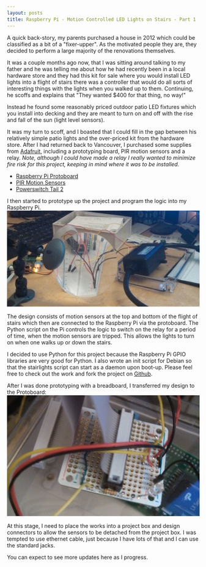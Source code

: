 ```yaml
---
layout: posts
title: Raspberry Pi - Motion Controlled LED Lights on Stairs - Part 1
---
```


A quick back-story, my parents purchased a house in 2012 which could be classified as a bit of a "fixer-upper". As the motivated people they are, they decided to perform a large majority of the renovations themselves.

It was a couple months ago now, that I was sitting around talking to my father and he was telling me about how he had recently been in a local hardware store and they had this kit for sale where you would install LED lights into a flight of stairs there was a controller that would do all sorts of interesting things with the lights when you walked up to them. Continuing, he scoffs and explains that "They wanted $400 for that thing, no way!"

Instead he found some reasonably priced outdoor patio LED fixtures which you install into decking and they are meant to turn on and off with the rise and fall of the sun (light level sensors).

It was my turn to scoff, and I boasted that I could fill in the gap between his relatively simple patio lights and the over-priced kit from the hardware store. 
After I had returned back to Vancouver, I purchased some supplies from <a href="http://www.adafruit.com/" target="_blank">Adafruit</a>, including a prototyping board, PIR motion sensors and a relay. *Note, although I could have made a relay I really wanted to minimize fire risk for this project, keeping in mind where it was to be installed.*

* [Raspberry Pi Protoboard](http://www.adafruit.com/products/1171)
* [PIR Motion Sensors](http://www.adafruit.com/products/189)
* [Powerswitch Tail 2](http://www.adafruit.com/products/268)

I then started to prototype up the project and program the logic into my Raspberry Pi.
![Stairlights prototyping](/pictures/stairlights-proto.jpg)

The design consists of motion sensors at the top and bottom of the flight of stairs which then are connected to the Raspberry Pi via the protoboard. The Python script on the Pi controls the logic to switch on the relay for a period of time, when the motion sensors are tripped. This allows the lights to turn on when one walks up or down the stairs.

I decided to use Python for this project because the Raspberry Pi GPIO libraries are very good for Python. I also wrote an init script for Debian so that the stairlights script can start as a daemon upon boot-up.  Please feel free to check out the work and fork the project on [Github](https://github.com/mstathers/stairlights).

After I was done prototyping with a breadboard, I transferred my design to the Protoboard:
![Stairlights soldering](/pictures/stairlights-solder.jpg)

At this stage, I need to place the works into a project box and design connectors to allow the sensors to be detached from the project box. I was tempted to use ethernet cable, just because I have lots of that and I can use the standard jacks.

You can expect to see more updates here as I progress.
